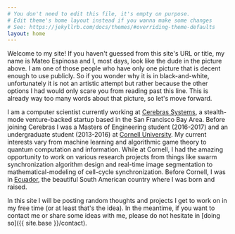 ```yaml
---
# You don't need to edit this file, it's empty on purpose.
# Edit theme's home layout instead if you wanna make some changes
# See: https://jekyllrb.com/docs/themes/#overriding-theme-defaults
layout: home
---
```


Welcome to my site! If you haven't guessed from this site's URL or title, my name is Mateo Espinosa and I, most days, look like the dude in the picture above. I am one of those people who have only one picture that is decent enough to use publicly. So if you wonder why it is in black-and-white, unfortunately it is not an artistic attempt but rather because the other options I had would only scare you from reading past this line. This is already way too many words about that picture, so let's move forward.

I am a computer scientist currently working at [Cerebras Systems][cerebras], a stealth-mode venture-backed startup based in the San Francisco Bay Area. Before joining Cerebras I was a Masters of Engineering student (2016-2017) and an undergraduate student (2013-2016) at [Cornell University][cornellu]. My current interests vary from machine learning and algorithmic game theory to quantum computation and information. While at Cornell, I had the amazing opportunity to work on various research projects from things like swarm synchronization algorithm design and real-time image segmentation to mathematical-modeling of cell-cycle synchronization. Before Cornell, I was in [Ecuador][chaucha], the beautiful South American country where I was born and raised.

In this site I will be posting random thoughts and projects I get to work on in my free time (or at least that's the idea). In the meantime, if you want to contact me or share some ideas with me, please do not hesitate in [doing so]({{ site.base }}/contact).

[cornellu]: https:www.cornell.edu
[cerebras]: https://www.cerebras.net
[chaucha]: https://www.youtube.com/watch?v=tzpJZRvtx_E